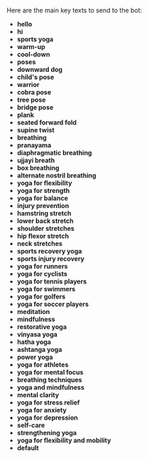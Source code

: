 Here are the main key texts to send to the bot:

- **hello**  
- **hi**  
- **sports yoga**  
- **warm-up**  
- **cool-down**  
- **poses**  
- **downward dog**  
- **child's pose**  
- **warrior**  
- **cobra pose**  
- **tree pose**  
- **bridge pose**  
- **plank**  
- **seated forward fold**  
- **supine twist**  
- **breathing**  
- **pranayama**  
- **diaphragmatic breathing**  
- **ujjayi breath**  
- **box breathing**  
- **alternate nostril breathing**  
- **yoga for flexibility**  
- **yoga for strength**  
- **yoga for balance**  
- **injury prevention**  
- **hamstring stretch**  
- **lower back stretch**  
- **shoulder stretches**  
- **hip flexor stretch**  
- **neck stretches**  
- **sports recovery yoga**  
- **sports injury recovery**  
- **yoga for runners**  
- **yoga for cyclists**  
- **yoga for tennis players**  
- **yoga for swimmers**  
- **yoga for golfers**  
- **yoga for soccer players**  
- **meditation**  
- **mindfulness**  
- **restorative yoga**  
- **vinyasa yoga**  
- **hatha yoga**  
- **ashtanga yoga**  
- **power yoga**  
- **yoga for athletes**  
- **yoga for mental focus**  
- **breathing techniques**  
- **yoga and mindfulness**  
- **mental clarity**  
- **yoga for stress relief**  
- **yoga for anxiety**  
- **yoga for depression**  
- **self-care**  
- **strengthening yoga**  
- **yoga for flexibility and mobility**  
- **default**
